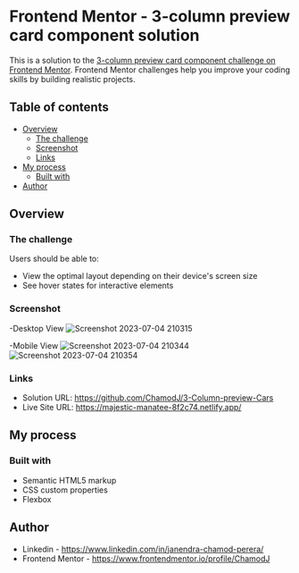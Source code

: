 # Frontend Mentor - 3-column preview card component solution

This is a solution to the [3-column preview card component challenge on Frontend Mentor](https://www.frontendmentor.io/challenges/3column-preview-card-component-pH92eAR2-). Frontend Mentor challenges help you improve your coding skills by building realistic projects. 

## Table of contents

- [Overview](#overview)
  - [The challenge](#the-challenge)
  - [Screenshot](#screenshot)
  - [Links](#links)
- [My process](#my-process)
  - [Built with](#built-with)
- [Author](#author)


## Overview

### The challenge

Users should be able to:

- View the optimal layout depending on their device's screen size
- See hover states for interactive elements

### Screenshot

-Desktop View
  ![Screenshot 2023-07-04 210315](https://github.com/ChamodJ/3-Column-preview-Cars/assets/121800679/b5c3ceef-d475-4739-9f88-466d9565cb8a)

-Mobile View
  ![Screenshot 2023-07-04 210344](https://github.com/ChamodJ/3-Column-preview-Cars/assets/121800679/206ae4f4-67db-493a-889b-1befbe41cb8e)
  ![Screenshot 2023-07-04 210354](https://github.com/ChamodJ/3-Column-preview-Cars/assets/121800679/8a66747f-18aa-4686-8992-267b27111462)

### Links

- Solution URL: https://github.com/ChamodJ/3-Column-preview-Cars
- Live Site URL: https://majestic-manatee-8f2c74.netlify.app/

## My process

### Built with

- Semantic HTML5 markup
- CSS custom properties
- Flexbox

## Author

- Linkedin - https://www.linkedin.com/in/janendra-chamod-perera/
- Frontend Mentor - https://www.frontendmentor.io/profile/ChamodJ


